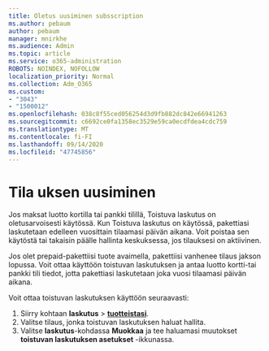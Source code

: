 ```yaml
---
title: Oletus uusiminen subsscription
ms.author: pebaum
author: pebaum
manager: mnirkhe
ms.audience: Admin
ms.topic: article
ms.service: o365-administration
ROBOTS: NOINDEX, NOFOLLOW
localization_priority: Normal
ms.collection: Adm_O365
ms.custom:
- "3043"
- "1500012"
ms.openlocfilehash: 038c8f55ced056254d3d9fb882dc842e66941263
ms.sourcegitcommit: c6692ce0fa1358ec3529e59ca0ecdfdea4cdc759
ms.translationtype: MT
ms.contentlocale: fi-FI
ms.lasthandoff: 09/14/2020
ms.locfileid: "47745856"
---
```

# <a name="renewing-your-subscription"></a>Tila uksen uusiminen

Jos maksat luotto kortilla tai pankki tilillä, Toistuva laskutus on oletusarvoisesti käytössä. Kun Toistuva laskutus on käytössä, pakettiasi laskutetaan edelleen vuosittain tilaamasi päivän aikana. Voit poistaa sen käytöstä tai takaisin päälle hallinta keskuksessa, jos tilauksesi on aktiivinen.

Jos olet prepaid-pakettiisi tuote avaimella, pakettiisi vanhenee tilaus jakson lopussa. Voit ottaa käyttöön toistuvan laskutuksen ja antaa luotto kortti-tai pankki tili tiedot, jotta pakettiasi laskutetaan joka vuosi tilaamasi päivän aikana.

Voit ottaa toistuvan laskutuksen käyttöön seuraavasti: 

1. Siirry kohtaan **laskutus**  >  **[tuotteistasi](https://go.microsoft.com/fwlink/p/?linkid=842054)**.
2. Valitse tilaus, jonka toistuvan laskutuksen haluat hallita.
3. Valitse **laskutus**-kohdassa **Muokkaa** ja tee haluamasi muutokset **toistuvan laskutuksen asetukset** -ikkunassa. 